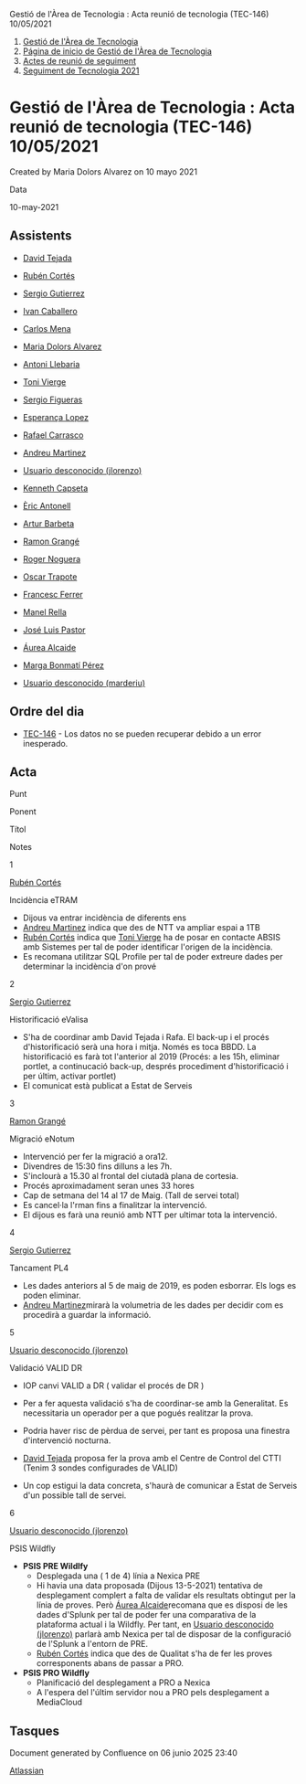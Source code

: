 Gestió de l'Àrea de Tecnologia : Acta reunió de tecnologia (TEC-146) 10/05/2021  

1.  [Gestió de l'Àrea de Tecnologia](index.md)
2.  [Página de inicio de Gestió de l'Àrea de Tecnologia](13893786.md)
3.  [Actes de reunió de seguiment](34505308.md)
4.  [Seguiment de Tecnologia 2021](Seguiment-de-Tecnologia-2021_64979514.md)

Gestió de l'Àrea de Tecnologia : Acta reunió de tecnologia (TEC-146) 10/05/2021
===============================================================================

Created by Maria Dolors Alvarez on 10 mayo 2021

Data

10-may-2021

Assistents
----------

*   [David Tejada](https://confluence.aoc.cat/display/~dtejada)
    
*   [Rubén Cortés](https://confluence.aoc.cat/display/~rcortes)
*   [Sergio Gutierrez](https://confluence.aoc.cat/display/~sgutierrez)
*   [Ivan Caballero](https://confluence.aoc.cat/display/~icaballero)
*   [Carlos Mena](https://confluence.aoc.cat/display/~cmena)
    
*   [Maria Dolors Alvarez](https://confluence.aoc.cat/display/~mdalvarez)
*   [Antoni Llebaria](https://confluence.aoc.cat/display/~allebaria)
*   [Toni Vierge](https://confluence.aoc.cat/display/~tvierge)
*   [Sergio Figueras](https://confluence.aoc.cat/display/~sfigueras)
*   [Esperança Lopez](https://confluence.aoc.cat/display/~elopez)
*   [Rafael Carrasco](https://confluence.aoc.cat/display/~rcarrasco)
*   [Andreu Martinez](https://confluence.aoc.cat/display/~amartinez)
*   [Usuario desconocido (jlorenzo)](https://confluence.aoc.cat/display/~jlorenzo)
*   [Kenneth Capseta](https://confluence.aoc.cat/display/~kcapseta)
*   [Èric Antonell](https://confluence.aoc.cat/display/~eantonell)
*   [Artur Barbeta](https://confluence.aoc.cat/display/~abarbeta)
*   [Ramon Grangé](https://confluence.aoc.cat/display/~RGrange)
*   [Roger Noguera](https://confluence.aoc.cat/display/~rnoguera)
*   [Oscar Trapote](https://confluence.aoc.cat/display/~otrapote)
*   [Francesc Ferrer](https://confluence.aoc.cat/display/~FFerre)
*   [Manel Rella](https://confluence.aoc.cat/display/~mrella)
*   [José Luis Pastor](https://confluence.aoc.cat/display/~jlpastor)
*   [Áurea Alcaide](https://confluence.aoc.cat/display/~aalcaide)
*   [Marga Bonmatí Pérez](https://confluence.aoc.cat/display/~MBonmati)
*   [Usuario desconocido (marderiu)](https://confluence.aoc.cat/display/~marderiu)

Ordre del dia
-------------

*   [TEC-146](https://contacte.aoc.cat/browse/TEC-146?src=confmacro) - Los datos no se pueden recuperar debido a un error inesperado.

Acta
----

Punt

Ponent

Títol

Notes

1

[Rubén Cortés](https://confluence.aoc.cat/display/~rcortes)

Incidència eTRAM

*   Dijous va entrar incidència de diferents ens
*   [Andreu Martinez](https://confluence.aoc.cat/display/~amartinez) indica que des de NTT va ampliar espai a 1TB
*   [Rubén Cortés](https://confluence.aoc.cat/display/~rcortes) indica que [Toni Vierge](https://confluence.aoc.cat/display/~tvierge) ha de posar en contacte ABSIS amb Sistemes per tal de poder identificar l'origen de la incidència.
*   Es recomana utilitzar SQL Profile per tal de poder extreure dades per determinar la incidència d'on prové

2

[Sergio Gutierrez](https://confluence.aoc.cat/display/~sgutierrez)

Historificació eValisa

*   S'ha de coordinar amb David Tejada i Rafa. El back-up i el procés d'historificació serà una hora i mitja. Només es toca BBDD. La historificació es farà tot l'anterior al 2019 (Procés: a les 15h, eliminar portlet, a continucació back-up, després procediment d'historificació i per últim, activar portlet)
*   El comunicat està publicat a Estat de Serveis

3

[Ramon Grangé](https://confluence.aoc.cat/display/~RGrange)

Migració eNotum

*   Intervenció per fer la migració a ora12.
*   Divendres de 15:30 fins dilluns a les 7h.
*   S'inclourà a 15.30 al frontal del ciutadà plana de cortesia.
*   Procés aproximadament seran unes 33 hores
*   Cap de setmana del 14 al 17 de Maig. (Tall de servei total)
*   Es cancel·la l'rman fins a finalitzar la intervenció.
*   El dijous es farà una reunió amb NTT per ultimar tota la intervenció.

4

[Sergio Gutierrez](https://confluence.aoc.cat/display/~sgutierrez)

Tancament PL4

*   Les dades anteriors al 5 de maig de 2019, es poden esborrar. Els logs es poden eliminar. 
*   [Andreu Martinez](https://confluence.aoc.cat/display/~amartinez)mirarà la volumetria de les dades per decidir com es procedirà a guardar la informació.

5

[Usuario desconocido (jlorenzo)](https://confluence.aoc.cat/display/~jlorenzo)

Validació VALID DR

*   IOP canvi VALID a DR ( validar el procés de DR )
*   Per a fer aquesta validació s'ha de coordinar-se amb la Generalitat. Es necessitaria un operador per a que pogués realitzar la prova. 
*   Podria haver risc de pèrdua de servei, per tant es proposa una finestra d'intervenció nocturna.

*   [David Tejada](https://confluence.aoc.cat/display/~dtejada) proposa fer la prova amb el Centre de Control del CTTI (Tenim 3 sondes configurades de VALID)
*   Un cop estigui la data concreta, s'haurà de comunicar a Estat de Serveis d'un possible tall de servei.

6

[Usuario desconocido (jlorenzo)](https://confluence.aoc.cat/display/~jlorenzo)

PSIS Wildfly

*   **PSIS PRE Wildlfy**
    *   Desplegada una ( 1 de 4) línia a Nexica PRE
    *   Hi havia una data proposada (Dijous 13-5-2021) tentativa de desplegament complert a falta de validar els resultats obtingut per la línia de proves. Però [Áurea Alcaide](https://confluence.aoc.cat/display/~aalcaide)recomana que es disposi de les dades d'Splunk per tal de poder fer una comparativa de la plataforma actual i la Wildfly. Per tant, en [Usuario desconocido (jlorenzo)](https://confluence.aoc.cat/display/~jlorenzo) parlarà amb Nexica per tal de disposar de la configuració de l'Splunk a l'entorn de PRE.
    *   [Rubén Cortés](https://confluence.aoc.cat/display/~rcortes) indica que des de Qualitat s'ha de fer les proves corresponents abans de passar a PRO.
*   **PSIS PRO Wildfly**
    *   Planificació del desplegament a PRO a Nexica
    *   A l'espera del l'últim servidor nou a PRO pels desplegament a MediaCloud

  

Tasques
-------

Document generated by Confluence on 06 junio 2025 23:40

[Atlassian](http://www.atlassian.com/)
